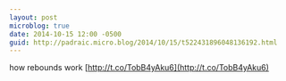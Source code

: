 ```yaml
---
layout: post
microblog: true
date: 2014-10-15 12:00 -0500
guid: http://padraic.micro.blog/2014/10/15/t522431896048136192.html
---
```

how rebounds work [http://t.co/TobB4yAku6](http://t.co/TobB4yAku6)
